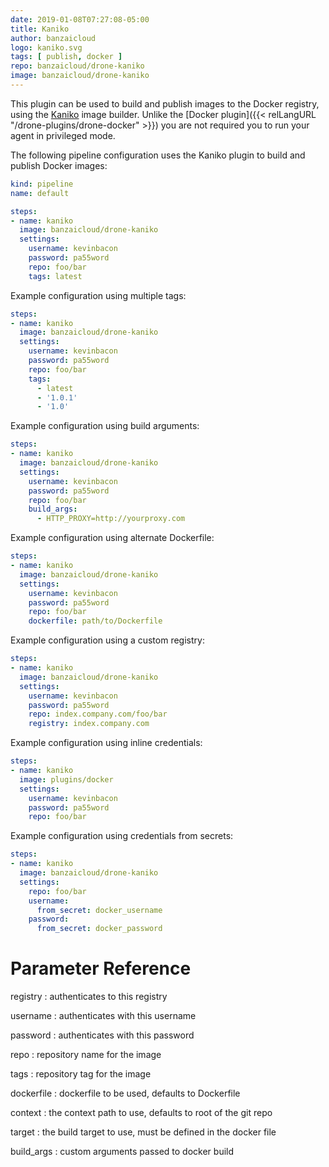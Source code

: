 ```yaml
---
date: 2019-01-08T07:27:08-05:00
title: Kaniko
author: banzaicloud
logo: kaniko.svg
tags: [ publish, docker ]
repo: banzaicloud/drone-kaniko
image: banzaicloud/drone-kaniko
---
```


This plugin can be used to build and publish images to the Docker registry,
using the [Kaniko](https://github.com/GoogleContainerTools/kaniko) image
builder. Unlike the [Docker plugin]({{< relLangURL "/drone-plugins/drone-docker" >}}) you
are not required you to run your agent in privileged mode.

The following pipeline configuration uses the Kaniko plugin to build and
publish Docker images:

```yaml
kind: pipeline
name: default

steps:
- name: kaniko
  image: banzaicloud/drone-kaniko
  settings:
    username: kevinbacon
    password: pa55word
    repo: foo/bar
    tags: latest
```

Example configuration using multiple tags:

```yaml
steps:
- name: kaniko
  image: banzaicloud/drone-kaniko
  settings:
    username: kevinbacon
    password: pa55word
    repo: foo/bar
    tags:
      - latest
      - '1.0.1'
      - '1.0'
```

Example configuration using build arguments:

```yaml
steps:
- name: kaniko
  image: banzaicloud/drone-kaniko
  settings:
    username: kevinbacon
    password: pa55word
    repo: foo/bar
    build_args:
      - HTTP_PROXY=http://yourproxy.com
```

Example configuration using alternate Dockerfile:

```yaml
steps:
- name: kaniko
  image: banzaicloud/drone-kaniko
  settings:
    username: kevinbacon
    password: pa55word
    repo: foo/bar
    dockerfile: path/to/Dockerfile
```

Example configuration using a custom registry:

```yaml
steps:
- name: kaniko
  image: banzaicloud/drone-kaniko
  settings:
    username: kevinbacon
    password: pa55word
    repo: index.company.com/foo/bar
    registry: index.company.com
```

Example configuration using inline credentials:

```yaml
steps:
- name: kaniko
  image: plugins/docker
  settings:
    username: kevinbacon
    password: pa55word
    repo: foo/bar
```

Example configuration using credentials from secrets:

```yaml
steps:
- name: kaniko
  image: banzaicloud/drone-kaniko
  settings:
    repo: foo/bar
    username:
      from_secret: docker_username
    password:
      from_secret: docker_password
```

# Parameter Reference

registry
: authenticates to this registry

username
: authenticates with this username

password
: authenticates with this password

repo
: repository name for the image

tags
: repository tag for the image

dockerfile
: dockerfile to be used, defaults to Dockerfile

context
: the context path to use, defaults to root of the git repo

target
: the build target to use, must be defined in the docker file

build_args
: custom arguments passed to docker build

